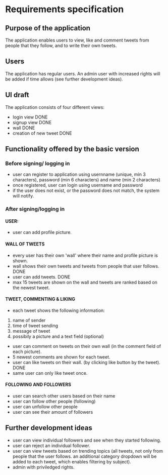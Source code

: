 # Requirements specification

## Purpose of the application

The application enables users to view, like and comment tweets from people that they follow, and to write their own tweets.  

## Users

The application has regular users. An admin user with increased rights will be added if time allows (see further development ideas).

## UI draft

The application consists of four different views:

- login view DONE
- signup view DONE
- wall DONE
- creation of new tweet DONE

## Functionality offered by the basic version

### Before signing/ logging in
- user can register to application using usernname (unique, min 3 characters), password (min 6 characters) and name (min 2 characters)
- once registered, user can login using username and password
- if the user does not exist, or the password does not match, the system will notify.

### After signing/logging in

#### USER:
- user can add profile picture.

#### WALL OF TWEETS 
- every user has their own 'wall' where their name and profile picture is shown. 
- wall shows their own tweets and tweets from people that user follows. DONE
- user can add tweets. DONE
- max 15 tweets are shown on the wall and tweets are ranked based on the newest tweet. 

#### TWEET, COMMENTING & LIKING
- each tweet shows the following information:
1) name of sender
2) time of tweet sending
3) message of tweet
4) possibily a picture and a text field (optional)

- user can comment on tweets on their own wall (in the comment field of each picture).
- 5 newest comments are shown for each tweet.
- user can like tweets on their wall. (by clicking like button by the tweet). DONE
- same user can only like tweet once. 


#### FOLLOWING AND FOLLOWERS
- user can search other users based on their name
- user can follow other people (following)
- user can unfollow other people
- user can see their amount of followers


## Further development ideas
- user can view individual followers and see when they started following.
- user can reject an individual follower.
- user can view tweets based on trending topics (all tweets, not only from people that the user follows. an additional category dropdown will be added to each tweet, which enables filtering by subject).
- admin with priviledged rights.


